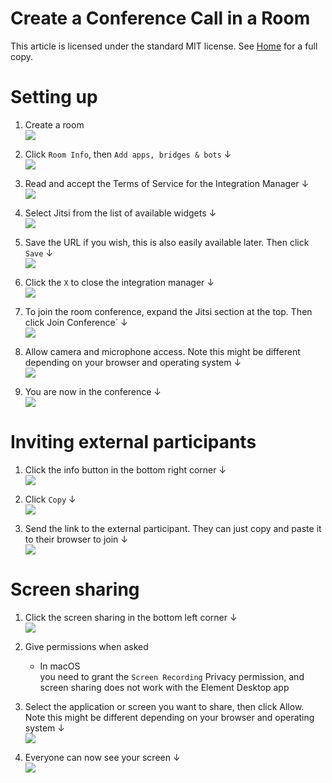 # Create a Conference Call in a Room

This article is licensed under the standard MIT license. See [Home](index.md) for a full copy.

# Setting up

1. Create a room  
![](images/Screen%20Shot%202020-09-15%20at%203.26.14%20PM.png)

1. Click `Room Info`, then `Add apps, bridges & bots` &#8595;<br />
![](images/Screen%20Shot%202020-09-15%20at%203.26.00%20PM.png)

1. Read and accept the Terms of Service for the Integration Manager &#8595;<br />
![](images/Screen%20Shot%202020-09-15%20at%203.25.37%20PM.png)

1. Select Jitsi from the list of available widgets &#8595;<br />
![](images/Screen%20Shot%202020-09-15%20at%203.28.29%20PM.png)

1. Save the URL if you wish, this is also easily available later. Then click `Save` &#8595;<br />
![](images/Screen%20Shot%202020-09-15%20at%203.29.46%20PM.png)

1. Click the `X` to close the integration manager &#8595;<br />
![](images/Screen%20Shot%202020-09-15%20at%203.31.11%20PM.png)

1. To join the room conference, expand the Jitsi section at the top. Then click Join Conference`  &#8595;<br />
![](images/Screen%20Shot%202020-09-15%20at%203.32.26%20PM.png)

1. Allow camera and microphone access. Note this might be different depending on your browser and operating system &#8595;<br />
![](images/Screen%20Shot%202020-09-15%20at%203.36.41%20PM.png)

1. You are now in the conference &#8595;<br />
![](images/Screen%20Shot%202020-09-15%20at%203.36.05%20PM.png)


# Inviting external participants

1. Click the info button in the bottom right corner &#8595;<br />
![](images/Screen%20Shot%202020-09-15%20at%203.39.08%20PM.png)

1. Click `Copy` &#8595;<br />
![](images/Screen%20Shot%202020-09-15%20at%203.39.45%20PM.png)

1. Send the link to the external participant. They can just copy and paste it to their browser to join &#8595;<br />
![](images/Screen%20Shot%202020-09-15%20at%203.56.33%20PM.png)


# Screen sharing
1. Click the screen sharing in the bottom left corner &#8595;<br />
![](images/Screen%20Shot%202020-09-15%20at%203.58.07%20PM.png)

1. Give permissions when asked
    * In macOS  
        you need to grant the `Screen Recording` Privacy permission, and  
        screen sharing does not work with the Element Desktop app

1. Select the application or screen you want to share, then click Allow. Note this might be different depending on your browser and operating system &#8595;<br />
![](images/Screen%20Shot%202020-09-15%20at%204.02.52%20PM.png)

1. Everyone can now see your screen &#8595;<br />
![](images/Screen%20Shot%202020-09-15%20at%204.04.44%20PM.png)
